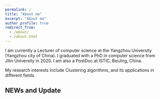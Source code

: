 ```yaml
---
permalink: /
title: "About me"
excerpt: "About me"
author_profile: true
redirect_from: 
  - /about/
  - /about.html
---
```


I am currently a Lecturer of computer science at the Yangzhou University (Yangzhou city of China). I graduated with a PhD in computer science from Jilin University in  2020. I am also a PostDoc at ISTIC, BeiJing, China. 

My research interests include Clustering algorithms, and its applications in different fields.

## NEWs and Update

